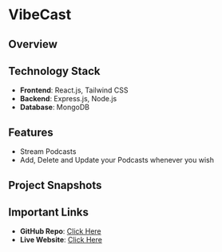 # VibeCast

## Overview

## Technology Stack
- **Frontend**: React.js, Tailwind CSS
- **Backend**: Express.js, Node.js
- **Database**: MongoDB

## Features
- Stream Podcasts
- Add, Delete and Update your Podcasts whenever you wish

## Project Snapshots

## Important Links
- **GitHub Repo**: [Click Here](https://github.com/ShrutiMishra-2002/VibeCast)
- **Live Website**: [Click Here](https://vibecast-v9sc.onrender.com)
